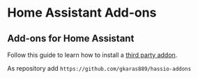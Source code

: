 # Home Assistant Add-ons

## Add-ons for Home Assistant


Follow this guide to learn how to install a [third party addon](https://home-assistant.io/hassio/installing_third_party_addons/). 

As repository add `https://github.com/gkaras889/hassio-addons`

